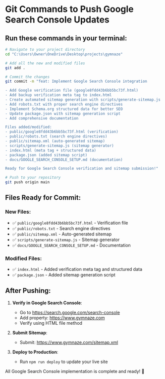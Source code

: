 # Git Commands to Push Google Search Console Updates

## Run these commands in your terminal:

```bash
# Navigate to your project directory
cd "C:\Users\Owner\OneDrive\Desktop\projects\gymnaze"

# Add all the new and modified files
git add .

# Commit the changes
git commit -m "feat: Implement Google Search Console integration

- Add Google verification file (google8fdd43b6bb5bc73f.html)
- Add backup verification meta tag to index.html
- Create automated sitemap generation with scripts/generate-sitemap.js
- Add robots.txt with proper search engine directives
- Implement Schema.org structured data for better SEO
- Update package.json with sitemap generation script
- Add comprehensive documentation

Files added/modified:
- public/google8fdd43b6bb5bc73f.html (verification)
- public/robots.txt (search engine directives)
- public/sitemap.xml (auto-generated sitemap)
- scripts/generate-sitemap.js (sitemap generator)
- index.html (meta tag + structured data)
- package.json (added sitemap script)
- docs/GOOGLE_SEARCH_CONSOLE_SETUP.md (documentation)

Ready for Google Search Console verification and sitemap submission!"

# Push to your repository
git push origin main
```

## Files Ready for Commit:

### New Files:
- ✅ `public/google8fdd43b6bb5bc73f.html` - Verification file
- ✅ `public/robots.txt` - Search engine directives  
- ✅ `public/sitemap.xml` - Auto-generated sitemap
- ✅ `scripts/generate-sitemap.js` - Sitemap generator
- ✅ `docs/GOOGLE_SEARCH_CONSOLE_SETUP.md` - Documentation

### Modified Files:
- ✅ `index.html` - Added verification meta tag and structured data
- ✅ `package.json` - Added sitemap generation script

## After Pushing:

1. **Verify in Google Search Console**:
   - Go to https://search.google.com/search-console
   - Add property: https://www.gymnaze.com
   - Verify using HTML file method

2. **Submit Sitemap**:
   - Submit: https://www.gymnaze.com/sitemap.xml

3. **Deploy to Production**:
   - Run `npm run deploy` to update your live site

All Google Search Console implementation is complete and ready! 🚀